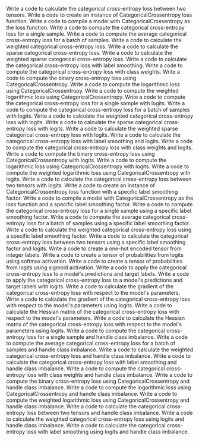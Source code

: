 Write a code to calculate the categorical cross-entropy loss between two tensors.
Write a code to create an instance of CategoricalCrossentropy loss function.
Write a code to compile a model with CategoricalCrossentropy as the loss function.
Write a code to compute the categorical cross-entropy loss for a single sample.
Write a code to compute the average categorical cross-entropy loss for a batch of samples.
Write a code to calculate the weighted categorical cross-entropy loss.
Write a code to calculate the sparse categorical cross-entropy loss.
Write a code to calculate the weighted sparse categorical cross-entropy loss.
Write a code to calculate the categorical cross-entropy loss with label smoothing.
Write a code to compute the categorical cross-entropy loss with class weights.
Write a code to compute the binary cross-entropy loss using CategoricalCrossentropy.
Write a code to compute the logarithmic loss using CategoricalCrossentropy.
Write a code to compute the weighted logarithmic loss using CategoricalCrossentropy.
Write a code to compute the categorical cross-entropy loss for a single sample with logits.
Write a code to compute the categorical cross-entropy loss for a batch of samples with logits.
Write a code to calculate the weighted categorical cross-entropy loss with logits.
Write a code to calculate the sparse categorical cross-entropy loss with logits.
Write a code to calculate the weighted sparse categorical cross-entropy loss with logits.
Write a code to calculate the categorical cross-entropy loss with label smoothing and logits.
Write a code to compute the categorical cross-entropy loss with class weights and logits.
Write a code to compute the binary cross-entropy loss using CategoricalCrossentropy with logits.
Write a code to compute the logarithmic loss using CategoricalCrossentropy with logits.
Write a code to compute the weighted logarithmic loss using CategoricalCrossentropy with logits.
Write a code to calculate the categorical cross-entropy loss between two tensors with logits.
Write a code to create an instance of CategoricalCrossentropy loss function with a specific label smoothing factor.
Write a code to compile a model with CategoricalCrossentropy as the loss function and a specific label smoothing factor.
Write a code to compute the categorical cross-entropy loss for a single sample using a specific label smoothing factor.
Write a code to compute the average categorical cross-entropy loss for a batch of samples using a specific label smoothing factor.
Write a code to calculate the weighted categorical cross-entropy loss using a specific label smoothing factor.
Write a code to calculate the categorical cross-entropy loss between two tensors using a specific label smoothing factor and logits.
Write a code to create a one-hot encoded tensor from integer labels.
Write a code to create a tensor of probabilities from logits using softmax activation.
Write a code to create a tensor of probabilities from logits using sigmoid activation.
Write a code to apply the categorical cross-entropy loss to a model's predictions and target labels.
Write a code to apply the categorical cross-entropy loss to a model's predictions and target labels with logits.
Write a code to calculate the gradient of the categorical cross-entropy loss with respect to the model's parameters.
Write a code to calculate the gradient of the categorical cross-entropy loss with respect to the model's parameters using logits.
Write a code to calculate the Hessian matrix of the categorical cross-entropy loss with respect to the model's parameters.
Write a code to calculate the Hessian matrix of the categorical cross-entropy loss with respect to the model's parameters using logits.
Write a code to compute the categorical cross-entropy loss for a single sample and handle class imbalance.
Write a code to compute the average categorical cross-entropy loss for a batch of samples and handle class imbalance.
Write a code to calculate the weighted categorical cross-entropy loss and handle class imbalance.
Write a code to calculate the categorical cross-entropy loss with label smoothing and handle class imbalance.
Write a code to compute the categorical cross-entropy loss with class weights and handle class imbalance.
Write a code to compute the binary cross-entropy loss using CategoricalCrossentropy and handle class imbalance.
Write a code to compute the logarithmic loss using CategoricalCrossentropy and handle class imbalance.
Write a code to compute the weighted logarithmic loss using CategoricalCrossentropy and handle class imbalance.
Write a code to calculate the categorical cross-entropy loss between two tensors and handle class imbalance.
Write a code to calculate the weighted categorical cross-entropy loss using logits and handle class imbalance.
Write a code to calculate the categorical cross-entropy loss with label smoothing using logits and handle class imbalance.